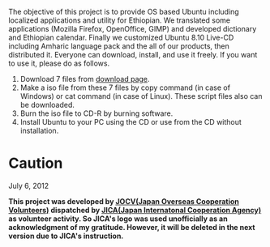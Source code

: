 The objective of this project is to provide OS based Ubuntu including localized applications and utility for Ethiopian.
We translated some applications (Mozilla Firefox, OpenOffice, GIMP) and developed dictionary and Ethiopian calendar.
Finally we customized Ubuntu 8.10 Live-CD including Amharic language pack and the all of our products, then distributed it. Everyone can download, install, and use it freely. If you want to use it, please do as follows.

  1. Download 7 files from [download page](http://code.google.com/p/ethio-ubuntu/downloads/list).
  1. Make a iso file from these 7 files by copy command (in case of Windows) or cat command (in case of Linux). These script files also can be downloaded.
  1. Burn the iso file to CD-R by burning software.
  1. Install Ubuntu to your PC using the CD or use from the CD without installation.

# Caution #
July 6, 2012

**This project was developed by [JOCV(Japan Overseas Cooperation Volunteers)](http://www.jica.go.jp/english/operations/schemes/citizen/volunteers.html) dispatched by [JICA(Japan Internatonal Cooperation Agency)](http://www.jica.go.jp/english/) as volunteer activity. So JICA's logo was used unofficially as an acknowledgment of my gratitude. However, it will be deleted in the next version due to JICA's instruction.**